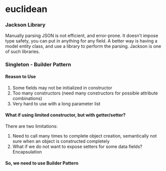 # euclidean

### Jackson Library
Manually parsing JSON is not efficient, and error-prone. It doesn’t impose type safety, you can put in anything for any field. A better way is having a model entity class, and use a library to perform the parsing. Jackson is one of such libraries. 

### Singleton - Builder Pattern
#### Reason to Use
1. Some fields may not be initialized in constructor
2. Too many constructors (need many constructors for possible attribute combinations)
3. Very hard to use with a long parameter list
#### What if using limited constructor, but with getter/setter?
There are two limitations:
1. Need to call many times to complete object creation, semantically not sure when an object is constructed completely
2. What if we do not want to expose setters for some data fields? Encapsulation
#### So, we need to use Builder Pattern


